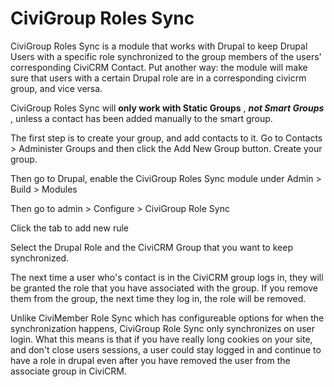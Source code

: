 # CiviGroup Roles Sync

CiviGroup Roles Sync is a module that works with Drupal to keep Drupal Users with a specific role synchronized to the group members of the users' corresponding CiviCRM Contact. Put another way: the module will make sure that users with a certain Drupal role are in a corresponding civicrm group, and vice versa.

CiviGroup Roles Sync will **only work with Static Groups** , **_not Smart Groups_** , unless a contact has been added manually to the smart group.

The first step is to create your group, and add contacts to it. Go to Contacts > Administer Groups and then click the Add New Group button. Create your group.

Then go to Drupal, enable the CiviGroup Roles Sync module under Admin > Build > Modules

Then go to admin > Configure > CiviGroup Role Sync

Click the tab to add new rule

Select the Drupal Role and the CiviCRM Group that you want to keep synchronized.

The next time a user who's contact is in the CiviCRM group logs in, they will be granted the role that you have associated with the group. If you remove them from the group, the next time they log in, the role will be removed.

Unlike CiviMember Role Sync which has configureable options for when the synchronization happens, CiviGroup Role Sync only synchronizes on user login. What this means is that if you have really long cookies on your site, and don't close users sessions, a user could stay logged in and continue to have a role in drupal even after you have removed the user from the associate group in CiviCRM.